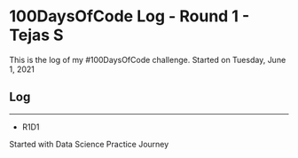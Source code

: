 # 100DaysOfCode Log - Round 1 - Tejas S

This is the log of my #100DaysOfCode challenge. Started on Tuesday, June 1, 2021

## Log
***

- R1D1

Started with Data Science Practice Journey